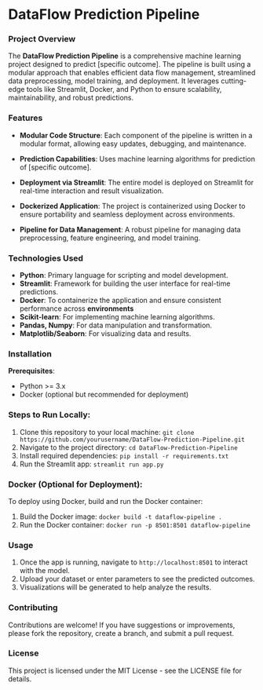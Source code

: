 # DataFlow Prediction Pipeline
### Project Overview
The __DataFlow Prediction Pipeline__ is a comprehensive machine learning project designed to predict [specific outcome]. The pipeline is built using a modular approach that enables efficient data flow management, streamlined data preprocessing, model training, and deployment. It leverages cutting-edge tools like Streamlit, Docker, and Python to ensure scalability, maintainability, and robust predictions.

### Features
* __Modular Code Structure__: Each component of the pipeline is written in a modular format, allowing easy updates, debugging, and maintenance.

* __Prediction Capabilities__: Uses machine learning algorithms for prediction of [specific outcome].

* __Deployment via Streamlit__: The entire model is deployed on Streamlit for real-time interaction and result visualization.

* __Dockerized Application__: The project is containerized using Docker to ensure portability and seamless deployment across environments.

* __Pipeline for Data Management__: A robust pipeline for managing data preprocessing, feature engineering, and model training.

### Technologies Used

* __Python__: Primary language for scripting and model development.
* __Streamlit__: Framework for building the user interface for real-time predictions.
* __Docker__: To containerize the application and ensure consistent performance across __environments__
* __Scikit-learn__: For implementing machine learning algorithms.
* __Pandas, Numpy__: For data manipulation and transformation.
* __Matplotlib/Seaborn__: For visualizing data and results.

### Installation
__Prerequisites__:
* Python >= 3.x
* Docker (optional but recommended for deployment)

### Steps to Run Locally:
1. Clone this repository to your local machine:
`git clone https://github.com/yourusername/DataFlow-Prediction-Pipeline.git`
2. Navigate to the project directory:
`cd DataFlow-Prediction-Pipeline`
3. Install required dependencies:
`pip install -r requirements.txt`
4. Run the Streamlit app:
`streamlit run app.py`

### Docker (Optional for Deployment):
To deploy using Docker, build and run the Docker container:

1. Build the Docker image:
`docker build -t dataflow-pipeline .`
2. Run the Docker container:
`docker run -p 8501:8501 dataflow-pipeline`
### Usage
1. Once the app is running, navigate to `http://localhost:8501` to interact with the model.
2. Upload your dataset or enter parameters to see the predicted outcomes.
3. Visualizations will be generated to help analyze the results.
### Contributing
Contributions are welcome! If you have suggestions or improvements, please fork the repository, create a branch, and submit a pull request.

### License
This project is licensed under the MIT License - see the LICENSE file for details.


